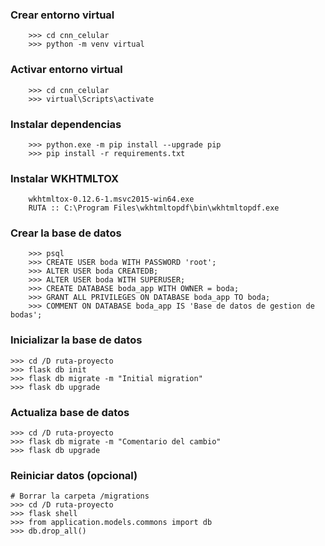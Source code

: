 
<h3>Crear entorno virtual</h3>

```
    >>> cd cnn_celular
    >>> python -m venv virtual
```

<h3>Activar entorno virtual</h3>

```
    >>> cd cnn_celular
    >>> virtual\Scripts\activate
```

<h3>Instalar dependencias</h3>

```
    >>> python.exe -m pip install --upgrade pip
    >>> pip install -r requirements.txt
```

<h3>Instalar WKHTMLTOX</h3>

```
    wkhtmltox-0.12.6-1.msvc2015-win64.exe
    RUTA :: C:\Program Files\wkhtmltopdf\bin\wkhtmltopdf.exe
```

<h3>Crear la base de datos</h3>

```
    >>> psql
    >>> CREATE USER boda WITH PASSWORD 'root';
    >>> ALTER USER boda CREATEDB;
    >>> ALTER USER boda WITH SUPERUSER;
    >>> CREATE DATABASE boda_app WITH OWNER = boda;
    >>> GRANT ALL PRIVILEGES ON DATABASE boda_app TO boda;
    >>> COMMENT ON DATABASE boda_app IS 'Base de datos de gestion de bodas';
```

<h3>Inicializar la base de datos</h3>

```
>>> cd /D ruta-proyecto
>>> flask db init
>>> flask db migrate -m "Initial migration"
>>> flask db upgrade
```

<h3>Actualiza base de datos</h3>

```
>>> cd /D ruta-proyecto
>>> flask db migrate -m "Comentario del cambio"
>>> flask db upgrade
```

<h3>Reiniciar datos (opcional)</h3>

```
# Borrar la carpeta /migrations
>>> cd /D ruta-proyecto
>>> flask shell
>>> from application.models.commons import db
>>> db.drop_all()
```